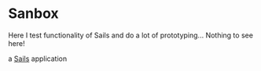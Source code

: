 # Sanbox
Here I test functionality of Sails and do a lot of prototyping... Nothing to see here!

a [Sails](http://sailsjs.org) application
